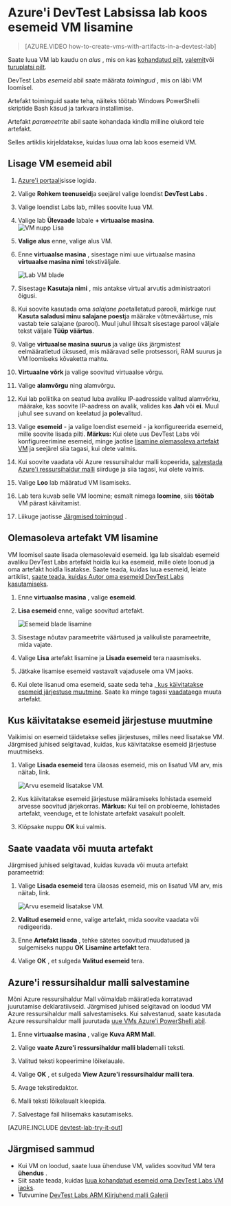 <properties
    pageTitle="Azure'i DevTest Labsissa lab koos esemeid VM lisamine | Microsoft Azure'i"
    description="Saate teada, kuidas lisada koos esemeid VM Azure DevTest Labs"
    services="devtest-lab,virtual-machines"
    documentationCenter="na"
    authors="tomarcher"
    manager="douge"
    editor=""/>

<tags
    ms.service="devtest-lab"
    ms.workload="na"
    ms.tgt_pltfrm="na"
    ms.devlang="na"
    ms.topic="article"
    ms.date="08/30/2016"
    ms.author="tarcher"/>

# <a name="add-a-vm-with-artifacts-to-a-lab-in-azure-devtest-labs"></a>Azure'i DevTest Labsissa lab koos esemeid VM lisamine

> [AZURE.VIDEO how-to-create-vms-with-artifacts-in-a-devtest-lab]

Saate luua VM lab kaudu on *alus* , mis on kas [kohandatud pilt](./devtest-lab-create-template.md), [valemit](./devtest-lab-manage-formulas.md)või [turuplatsi pilt](./devtest-lab-configure-marketplace-images.md).

DevTest Labs *esemeid* abil saate määrata *toimingud* , mis on läbi VM loomisel. 

Artefakt toiminguid saate teha, näiteks töötab Windows PowerShelli skriptide Bash käsud ja tarkvara installimise. 

Artefakt *parameetrite* abil saate kohandada kindla milline olukord teie artefakt.

Selles artiklis kirjeldatakse, kuidas luua oma lab koos esemeid VM.

## <a name="add-a-vm-with-artifacts"></a>Lisage VM esemeid abil

1. [Azure'i portaali](http://go.microsoft.com/fwlink/p/?LinkID=525040)sisse logida.

1. Valige **Rohkem teenuseid**ja seejärel valige loendist **DevTest Labs** .

1. Valige loendist Labs lab, milles soovite luua VM.  

1. Valige lab **Ülevaade** labale **+ virtuaalse masina**.  
    ![VM nupp Lisa](./media/devtest-lab-add-vm-with-artifacts/devtestlab-home-blade-add-vm.png)

1. **Valige alus** enne, valige alus VM.

1. Enne **virtuaalse masina** , sisestage nimi uue virtuaalse masina **virtuaalse masina nimi** tekstiväljale.

    ![Lab VM blade](./media/devtest-lab-add-vm-with-artifacts/devtestlab-lab-vm-blade.png)

1. Sisestage **Kasutaja nimi** , mis antakse virtual arvutis administraatori õigusi.  

1. Kui soovite kasutada oma *salajane poe*talletatud parooli, märkige ruut **Kasuta saladusi minu salajane poest**ja määrake võtmeväärtuse, mis vastab teie salajane (parool). Muul juhul lihtsalt sisestage parool väljale tekst väljale **Tüüp väärtus**.
 
1. Valige **virtuaalse masina suurus** ja valige üks järgmistest eelmääratletud üksused, mis määravad selle protsessori, RAM suurus ja VM loomiseks kõvaketta mahtu.

1. **Virtuaalne võrk** ja valige soovitud virtuaalse võrgu.

1. Valige **alamvõrgu** ning alamvõrgu.

1. Kui lab poliitika on seatud luba avaliku IP-aadresside valitud alamvõrku, määrake, kas soovite IP-aadress on avalik, valides kas **Jah** või **ei**. Muul juhul see suvand on keelatud ja **pole**valitud. 

1. Valige **esemeid** - ja valige loendist esemeid - ja konfigureerida esemeid, mille soovite lisada pilti. 
**Märkus:** Kui olete uus DevTest Labs või konfigureerimine esemeid, minge jaotise [lisamine olemasoleva artefakt VM](#add-an-existing-artifact-to-a-vm) ja seejärel siia tagasi, kui olete valmis.

1. Kui soovite vaadata või Azure ressursihaldur malli kopeerida, [salvestada Azure'i ressursihaldur malli](#save-arm-template) siirduge ja siia tagasi, kui olete valmis.

1. Valige **Loo** lab määratud VM lisamiseks.

1. Lab tera kuvab selle VM loomine; esmalt nimega **loomine**, siis **töötab** VM pärast käivitamist.

1. Liikuge jaotisse [Järgmised toimingud](#next-steps) . 

## <a name="add-an-existing-artifact-to-a-vm"></a>Olemasoleva artefakt VM lisamine

VM loomisel saate lisada olemasolevaid esemeid. Iga lab sisaldab esemeid avaliku DevTest Labs artefakt hoidla kui ka esemeid, mille olete loonud ja oma artefakt hoidla lisatakse.
Saate teada, kuidas luua esemeid, leiate artiklist, [saate teada, kuidas Autor oma esemeid DevTest Labs kasutamiseks](devtest-lab-artifact-author.md).

1. Enne **virtuaalse masina** , valige **esemeid**. 

1. **Lisa esemeid** enne, valige soovitud artefakt.  

    ![Esemeid blade lisamine](./media/devtest-lab-add-vm-with-artifacts/devtestlab-add-artifact-blade.png)

1. Sisestage nõutav parameetrite väärtused ja valikuliste parameetrite, mida vajate.  

1. Valige **Lisa** artefakt lisamine ja **Lisada esemeid** tera naasmiseks.

1. Jätkake lisamise esemeid vastavalt vajadusele oma VM jaoks.

1. Kui olete lisanud oma esemeid, saate seda teha [, kus käivitatakse esemeid järjestuse muutmine](#change-the-order-in-which-artifacts-are-run). Saate ka minge tagasi [vaadata](#view-or-modify-an-artifact)ega muuta artefakt.

## <a name="change-the-order-in-which-artifacts-are-run"></a>Kus käivitatakse esemeid järjestuse muutmine

Vaikimisi on esemeid täidetakse selles järjestuses, milles need lisatakse VM. Järgmised juhised selgitavad, kuidas, kus käivitatakse esemeid järjestuse muutmiseks.

1. Valige **Lisada esemeid** tera ülaosas esemeid, mis on lisatud VM arv, mis näitab, link.

    ![Arvu esemeid lisatakse VM.](./media/devtest-lab-add-vm-with-artifacts/devtestlab-add-artifacts-blade-selected-artifacts.png)

1. Kus käivitatakse esemeid järjestuse määramiseks lohistada esemeid arvesse soovitud järjekorras. **Märkus:** Kui teil on probleeme, lohistades artefakt, veenduge, et te lohistate artefakt vasakult poolelt. 

1. Klõpsake nuppu **OK** kui valmis.  

## <a name="view-or-modify-an-artifact"></a>Saate vaadata või muuta artefakt

Järgmised juhised selgitavad, kuidas kuvada või muuta artefakt parameetrid:

1. Valige **Lisada esemeid** tera ülaosas esemeid, mis on lisatud VM arv, mis näitab, link.

    ![Arvu esemeid lisatakse VM.](./media/devtest-lab-add-vm-with-artifacts/devtestlab-add-artifacts-blade-selected-artifacts.png)

1. **Valitud esemeid** enne, valige artefakt, mida soovite vaadata või redigeerida.  

1. Enne **Artefakt lisada** , tehke sätetes soovitud muudatused ja sulgemiseks nuppu **OK** **Lisamine artefakt** tera.

1. Valige **OK** , et sulgeda **Valitud esemeid** tera.

## <a name="save-azure-resource-manager-template"></a>Azure'i ressursihaldur malli salvestamine

Mõni Azure ressursihaldur Mall võimaldab määratleda korratavad juurutamise deklaratiivseid. Järgmised juhised selgitavad on loodud VM Azure ressursihaldur malli salvestamiseks.
Kui salvestanud, saate kasutada Azure ressursihaldur malli juurutada [uue VMs Azure'i PowerShelli abil](../azure-resource-manager/resource-group-overview.md#template-deployment).

1. Enne **virtuaalse masina** , valige **Kuva ARM Mall**.

1. Valige **vaate Azure'i ressursihaldur malli blade**malli teksti.

1. Valitud teksti kopeerimine lõikelauale.

1. Valige **OK** , et sulgeda **View Azure'i ressursihaldur malli tera**.

1. Avage tekstiredaktor.

1. Malli teksti lõikelaualt kleepida.

1. Salvestage fail hilisemaks kasutamiseks.

[AZURE.INCLUDE [devtest-lab-try-it-out](../../includes/devtest-lab-try-it-out.md)]

## <a name="next-steps"></a>Järgmised sammud

- Kui VM on loodud, saate luua ühenduse VM, valides soovitud VM tera **ühendus** .
- Siit saate teada, kuidas [luua kohandatud esemeid oma DevTest Labs VM jaoks](devtest-lab-artifact-author.md).
- Tutvumine [DevTest Labs ARM Kiirjuhend malli Galerii](https://github.com/Azure/azure-devtestlab/tree/master/ARMTemplates)